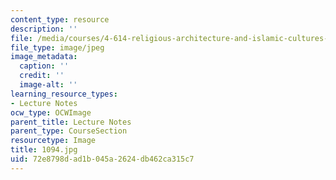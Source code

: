 ```yaml
---
content_type: resource
description: ''
file: /media/courses/4-614-religious-architecture-and-islamic-cultures-fall-2002/72e8798dad1b045a2624db462ca315c7_1094.jpg
file_type: image/jpeg
image_metadata:
  caption: ''
  credit: ''
  image-alt: ''
learning_resource_types:
- Lecture Notes
ocw_type: OCWImage
parent_title: Lecture Notes
parent_type: CourseSection
resourcetype: Image
title: 1094.jpg
uid: 72e8798d-ad1b-045a-2624-db462ca315c7
---
```

